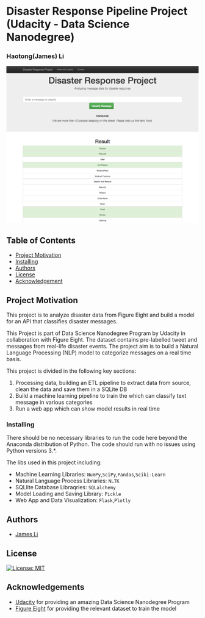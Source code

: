 # Disaster Response Pipeline Project (Udacity - Data Science Nanodegree)
### Haotong(James) Li

![Intro Pic](pics/intro.png)

## Table of Contents
* [Project Motivation](#motivation)
* [Installing](#installation)
* [Authors](#authors)
* [License](#license)
* [Acknowledgement](#acknowledgement)

<a name="motivation"></a>
## Project Motivation
This project is to analyze disaster data from Figure Eight and build a model for an API that classifies disaster messages.

This Project is part of Data Science Nanodegree Program by Udacity in collaboration with Figure Eight. The dataset contains pre-labelled tweet and messages from real-life disaster events. The project aim is to build a Natural Language Processing (NLP) model to categorize messages on a real time basis.

This project is divided in the following key sections:

1. Processing data, building an ETL pipeline to extract data from source, clean the data and save them in a SQLite DB
2. Build a machine learning pipeline to train the which can classify text message in various categories
3. Run a web app which can show model results in real time


<a name="installation"></a>
### Installing
There should be no necessary libraries to run the code here beyond the Anaconda distribution of Python. The code should run with no issues using Python versions 3.*.

The libs used in this project including:
* Machine Learning Libraries: `NumPy`,`SciPy`,`Pandas`,`Sciki-Learn`
* Natural Language Process Libraries: `NLTK`
* SQLlite Database Libraqries: `SQLalchemy`
* Model Loading and Saving Library: `Pickle`
* Web App and Data Visualization: `Flask`,`Plotly`

<a name="authors"></a>
## Authors
* [James Li](https://github.com/jamesli0512)

<a name="license"></a>
## License
[![License: MIT](https://img.shields.io/badge/License-MIT-yellow.svg)](https://opensource.org/licenses/MIT)

<a name="acknowledgement"></a>
## Acknowledgements

* [Udacity](https://www.udacity.com/) for providing an amazing Data Science Nanodegree Program
* [Figure Eight](https://www.figure-eight.com/) for providing the relevant dataset to train the model
